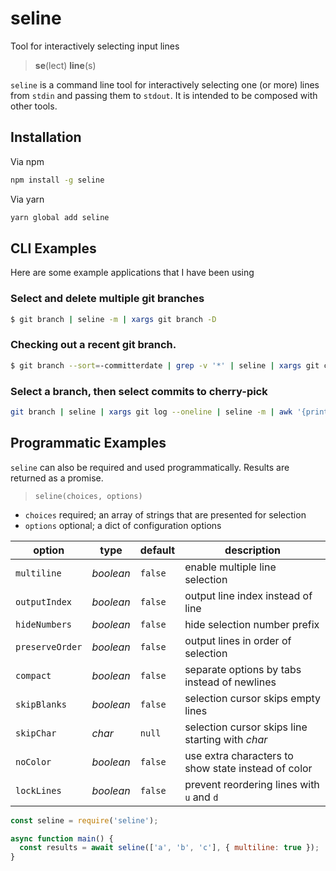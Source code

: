 # seline

Tool for interactively selecting input lines

> **se**(lect) **line**(s)

`seline` is a command line tool for interactively selecting one (or more) lines from `stdin` and passing them to `stdout`.  It is intended to be composed with other tools.

## Installation

Via npm

```bash
npm install -g seline
```

Via yarn

```bash
yarn global add seline
```

## CLI Examples

Here are some example applications that I have been using

### Select and delete multiple git branches

```bash
$ git branch | seline -m | xargs git branch -D
```

### Checking out a recent git branch.

```bash
$ git branch --sort=-committerdate | grep -v '*' | seline | xargs git checkout
```

### Select a branch, then select commits to cherry-pick

```bash
git branch | seline | xargs git log --oneline | seline -m | awk '{print $1}' | tail -r | xargs git cherry-pick
```

## Programmatic Examples

`seline` can also be required and used programmatically.  Results are returned as a promise.

> `seline(choices, options)`

* `choices` required; an array of strings that are presented for selection
* `options` optional; a dict of configuration options

option | type | default | description
---|---|---|---
`multiline` | _boolean_ | `false` | enable multiple line selection 
`outputIndex` | _boolean_ | `false` | output line index instead of line
`hideNumbers` | _boolean_ | `false` | hide selection number prefix
`preserveOrder` | _boolean_ | `false` | output lines in order of selection
`compact` | _boolean_ | `false` | separate options by tabs instead of newlines
`skipBlanks` | _boolean_ | `false` | selection cursor skips empty lines
`skipChar` | _char_ | `null` | selection cursor skips line starting with _char_
`noColor` | _boolean_ | `false` | use extra characters to show state instead of color
`lockLines` | _boolean_ | `false` | prevent reordering lines with `u` and `d`

```javascript
const seline = require('seline');

async function main() {
  const results = await seline(['a', 'b', 'c'], { multiline: true });
}
```
